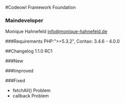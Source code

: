 #Codeowl Framework Foundation

### Maindeveloper
 
 Monique Hahnefeld <info@monique-hahnefeld.de>

###Requirements
PHP:">=5.3.2",
Contao: 3.4.6 - 4.0.0

##Changelog 1.1.0 RC1

###New

###Improved

###Fixed

* fetchAll() Problem
* callback Problem
